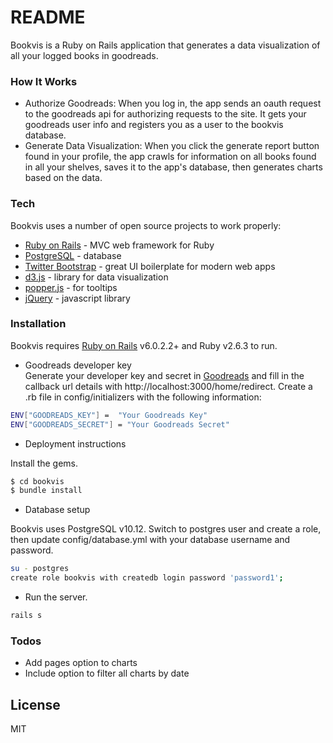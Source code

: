 # README

Bookvis is a Ruby on Rails application that generates a data visualization of all your logged books in goodreads. 

### How It Works

  - Authorize Goodreads: When you log in, the app sends an oauth request to the goodreads api for authorizing requests to the site. It gets your goodreads user info and registers you as a user to the bookvis database.
  - Generate Data Visualization: When you click the generate report button found in your profile, the app crawls for information on all books found in all your shelves, saves it to the app's database, then generates charts based on the data. 

### Tech

Bookvis uses a number of open source projects to work properly:

* [Ruby on Rails] - MVC web framework for Ruby
* [PostgreSQL] - database
* [Twitter Bootstrap] - great UI boilerplate for modern web apps
* [d3.js] - library for data visualization
* [popper.js] - for tooltips
* [jQuery] - javascript library

### Installation

Bookvis requires [Ruby on Rails] v6.0.2.2+  and Ruby v2.6.3 to run.
* Goodreads developer key  
Generate your developer key and secret in [Goodreads](https://www.goodreads.com/api/keys) and fill in the callback url details with http://localhost:3000/home/redirect. Create a .rb file in config/initializers with the following information:
```sh
ENV["GOODREADS_KEY"] =  "Your Goodreads Key"
ENV["GOODREADS_SECRET"] = "Your Goodreads Secret"
```

* Deployment instructions

Install the gems.

```sh
$ cd bookvis
$ bundle install
```
* Database setup

Bookvis uses PostgreSQL v10.12. 
Switch to postgres user and create a role, then update  config/database.yml with your database username and password. 
```sh
su - postgres
create role bookvis with createdb login password 'password1';
```

* Run the server.
```sh
rails s
```



### Todos

 - Add pages option to charts
 - Include option to filter all charts by date

License
----

MIT


[//]: # (These are reference links used in the body of this note and get stripped out when the markdown processor does its job. There is no need to format nicely because it shouldn't be seen. Thanks SO - http://stackoverflow.com/questions/4823468/store-comments-in-markdown-syntax)


   [Twitter Bootstrap]: <http://twitter.github.com/bootstrap/>
   [jQuery]: <http://jquery.com>
   [Ruby on Rails]: <https://rubyonrails.org/>
   [popper.js]: <https://popper.js.org/>
   [d3.js]: <https://d3js.org/>
   [PostgreSQL]: <https://www.postgresql.org/>